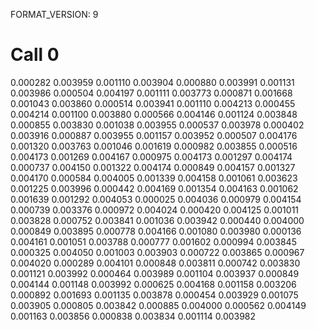 FORMAT_VERSION: 9

# Call 0
0.000282
0.003959
0.001110
0.003904
0.000880
0.003991
0.001131
0.003986
0.000504
0.004197
0.001111
0.003773
0.000871
0.001668
0.001043
0.003860
0.000514
0.003941
0.001110
0.004213
0.000455
0.004214
0.001100
0.003880
0.000566
0.004146
0.001124
0.003848
0.000855
0.003830
0.001038
0.003955
0.000537
0.003978
0.000402
0.003916
0.000887
0.003955
0.001157
0.003952
0.000507
0.004176
0.001320
0.003763
0.001046
0.001619
0.000982
0.003855
0.000516
0.004173
0.001269
0.004167
0.000975
0.004173
0.001297
0.004174
0.000737
0.004150
0.001322
0.004174
0.000849
0.004157
0.001327
0.004170
0.000584
0.004005
0.001339
0.004158
0.001061
0.003623
0.001225
0.003996
0.000442
0.004169
0.001354
0.004163
0.001062
0.001639
0.001292
0.004053
0.000025
0.004036
0.000979
0.004154
0.000739
0.003376
0.000972
0.004024
0.000420
0.004125
0.001011
0.003828
0.000752
0.003841
0.001036
0.003942
0.000440
0.004000
0.000849
0.003895
0.000778
0.004166
0.001080
0.003980
0.000136
0.004161
0.001051
0.003788
0.000777
0.001602
0.000994
0.003845
0.000325
0.004050
0.001003
0.003903
0.000722
0.003865
0.000967
0.004020
0.000289
0.004101
0.000848
0.003811
0.000742
0.003830
0.001121
0.003992
0.000464
0.003989
0.001104
0.003937
0.000849
0.004144
0.001148
0.003992
0.000625
0.004168
0.001158
0.003206
0.000892
0.001693
0.001135
0.003878
0.000454
0.003929
0.001075
0.003905
0.000805
0.003842
0.000885
0.004000
0.000562
0.004149
0.001163
0.003856
0.000838
0.003834
0.001114
0.003982


